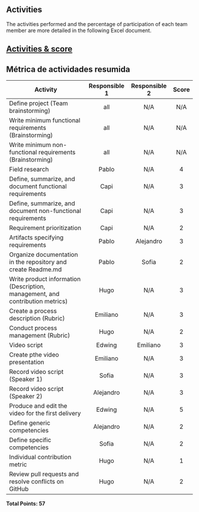 ## Activities

The activities performed and the percentage of participation of each team member are more detailed in the following Excel document. 

[Activities & score](https://alumnosuady-my.sharepoint.com/:x:/g/personal/a14016364_alumnos_uady_mx/EcQGlejS_0lLu2S25QXK0X0BYel4qr0IgwFugTt-Oa0ROw?e=LicBfT)
---

## Métrica de actividades resumida

| Activity   | Responsible 1 | Responsible 2 | Score |
| ---------- | :---------: | :----------: | :---------: |
| Define project (Team brainstorming) | all |  N/A  | N/A|
| Write minimum functional requirements (Brainstorming)  | all  | N/A    | N/A  |
| Write minimum non-functional requirements (Brainstorming)  | all  | N/A    | N/A   |
| Field research    | Pablo   | N/A      | 4|
| Define, summarize, and document functional requirements | Capi | N/A   | 3 |
| Define, summarize, and document non-functional requirements   | Capi  | N/A    | 3  |
| Requirement prioritization  | Capi   | N/A     | 2    |
| Artifacts specifying requirements    | Pablo    | Alejandro     | 3   |
| Organize documentation in the repository and create Readme.md | Pablo | Sofia   | 2 |
| Write product information (Description, management, and contribution metrics) | Hugo  | N/A    | 3 |
| Create a process description (Rubric)  | Emiliano   | N/A    | 3 |
| Conduct process management (Rubric)   | Hugo    | N/A     | 2  |
| Video script | Edwing | Emiliano   | 3 |
| Create pthe video presentation | Emiliano  | N/A    | 3 |
| Record video script (Speaker 1)  | Sofia  | N/A     | 3 |
| Record video script (Speaker 2)    | Alejandro    | N/A      | 3  |
| Produce and edit the video for the first delivery | Edwing | N/A   | 5 |
| Define generic competencies  | Alejandro  | N/A    | 2|
| Define specific competencies  | Sofia   | N/A    | 2 |
| Individual contribution metric  | Hugo    | N/A      | 1  |
| Review pull requests and resolve conflicts on GitHub   | Hugo    | N/A      | 2 |

**Total Points: 57**
